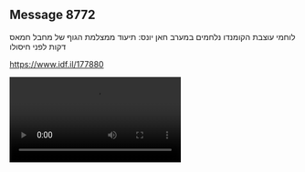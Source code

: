 ## Message 8772

לוחמי עוצבת הקומנדו נלחמים במערב חאן יונס:
תיעוד ממצלמת הגוף של מחבל חמאס דקות לפני חיסולו

https://www.idf.il/177880

![Video](./8772/8772_media.mp4)
